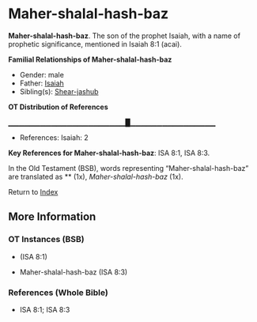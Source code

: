 # Maher-shalal-hash-baz
**Maher-shalal-hash-baz**. 
The son of the prophet Isaiah, with a name of prophetic significance, mentioned in Isaiah 8:1 (acai). 




**Familial Relationships of Maher-shalal-hash-baz**


* Gender: male
* Father: [Isaiah](Isaiah.md)
* Sibling(s): [Shear-jashub](Shear-jashub.md)


**OT Distribution of References**

▁▁▁▁▁▁▁▁▁▁▁▁▁▁▁▁▁▁▁▁▁▁█▁▁▁▁▁▁▁▁▁▁▁▁▁▁▁▁
* References: Isaiah: 2



**Key References for Maher-shalal-hash-baz**: 
ISA 8:1, ISA 8:3. 


In the Old Testament (BSB), words representing “Maher-shalal-hash-baz” are translated as 
** (1x), *Maher-shalal-hash-baz* (1x). 




Return to [Index](00-Index.md)

## More Information

### OT Instances (BSB)

*  (ISA 8:1)

* Maher-shalal-hash-baz (ISA 8:3)



### References (Whole Bible)

* ISA 8:1; ISA 8:3



